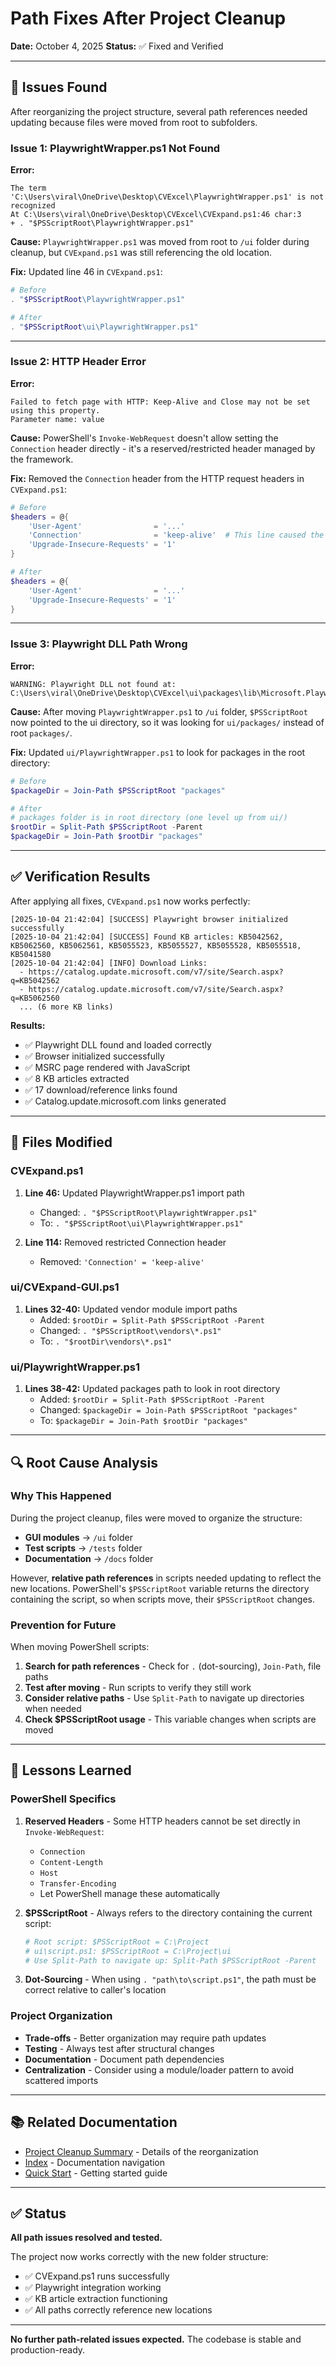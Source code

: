 # Path Fixes After Project Cleanup

**Date:** October 4, 2025
**Status:** ✅ Fixed and Verified

---

## 🐛 Issues Found

After reorganizing the project structure, several path references needed updating because files were moved from root to subfolders.

### Issue 1: PlaywrightWrapper.ps1 Not Found
**Error:**
```
The term 'C:\Users\viral\OneDrive\Desktop\CVExcel\PlaywrightWrapper.ps1' is not recognized
At C:\Users\viral\OneDrive\Desktop\CVExcel\CVExpand.ps1:46 char:3
+ . "$PSScriptRoot\PlaywrightWrapper.ps1"
```

**Cause:** `PlaywrightWrapper.ps1` was moved from root to `/ui` folder during cleanup, but `CVExpand.ps1` was still referencing the old location.

**Fix:** Updated line 46 in `CVExpand.ps1`:
```powershell
# Before
. "$PSScriptRoot\PlaywrightWrapper.ps1"

# After
. "$PSScriptRoot\ui\PlaywrightWrapper.ps1"
```

---

### Issue 2: HTTP Header Error
**Error:**
```
Failed to fetch page with HTTP: Keep-Alive and Close may not be set using this property.
Parameter name: value
```

**Cause:** PowerShell's `Invoke-WebRequest` doesn't allow setting the `Connection` header directly - it's a reserved/restricted header managed by the framework.

**Fix:** Removed the `Connection` header from the HTTP request headers in `CVExpand.ps1`:
```powershell
# Before
$headers = @{
    'User-Agent'                = '...'
    'Connection'                = 'keep-alive'  # This line caused the error
    'Upgrade-Insecure-Requests' = '1'
}

# After
$headers = @{
    'User-Agent'                = '...'
    'Upgrade-Insecure-Requests' = '1'
}
```

---

### Issue 3: Playwright DLL Path Wrong
**Error:**
```
WARNING: Playwright DLL not found at: C:\Users\viral\OneDrive\Desktop\CVExcel\ui\packages\lib\Microsoft.Playwright.dll
```

**Cause:** After moving `PlaywrightWrapper.ps1` to `/ui` folder, `$PSScriptRoot` now pointed to the ui directory, so it was looking for `ui/packages/` instead of root `packages/`.

**Fix:** Updated `ui/PlaywrightWrapper.ps1` to look for packages in the root directory:
```powershell
# Before
$packageDir = Join-Path $PSScriptRoot "packages"

# After
# packages folder is in root directory (one level up from ui/)
$rootDir = Split-Path $PSScriptRoot -Parent
$packageDir = Join-Path $rootDir "packages"
```

---

## ✅ Verification Results

After applying all fixes, `CVExpand.ps1` now works perfectly:

```
[2025-10-04 21:42:04] [SUCCESS] Playwright browser initialized successfully
[2025-10-04 21:42:04] [SUCCESS] Found KB articles: KB5042562, KB5062560, KB5062561, KB5055523, KB5055527, KB5055528, KB5055518, KB5041580
[2025-10-04 21:42:04] [INFO] Download Links:
  - https://catalog.update.microsoft.com/v7/site/Search.aspx?q=KB5042562
  - https://catalog.update.microsoft.com/v7/site/Search.aspx?q=KB5062560
  ... (6 more KB links)
```

**Results:**
- ✅ Playwright DLL found and loaded correctly
- ✅ Browser initialized successfully
- ✅ MSRC page rendered with JavaScript
- ✅ 8 KB articles extracted
- ✅ 17 download/reference links found
- ✅ Catalog.update.microsoft.com links generated

---

## 📝 Files Modified

### CVExpand.ps1
1. **Line 46:** Updated PlaywrightWrapper.ps1 import path
   - Changed: `. "$PSScriptRoot\PlaywrightWrapper.ps1"`
   - To: `. "$PSScriptRoot\ui\PlaywrightWrapper.ps1"`

2. **Line 114:** Removed restricted Connection header
   - Removed: `'Connection' = 'keep-alive'`

### ui/CVExpand-GUI.ps1
1. **Lines 32-40:** Updated vendor module import paths
   - Added: `$rootDir = Split-Path $PSScriptRoot -Parent`
   - Changed: `. "$PSScriptRoot\vendors\*.ps1"`
   - To: `. "$rootDir\vendors\*.ps1"`

### ui/PlaywrightWrapper.ps1
1. **Lines 38-42:** Updated packages path to look in root directory
   - Added: `$rootDir = Split-Path $PSScriptRoot -Parent`
   - Changed: `$packageDir = Join-Path $PSScriptRoot "packages"`
   - To: `$packageDir = Join-Path $rootDir "packages"`

---

## 🔍 Root Cause Analysis

### Why This Happened
During the project cleanup, files were moved to organize the structure:
- **GUI modules** → `/ui` folder
- **Test scripts** → `/tests` folder
- **Documentation** → `/docs` folder

However, **relative path references** in scripts needed updating to reflect the new locations. PowerShell's `$PSScriptRoot` variable returns the directory containing the script, so when scripts move, their `$PSScriptRoot` changes.

### Prevention for Future
When moving PowerShell scripts:
1. **Search for path references** - Check for `.` (dot-sourcing), `Join-Path`, file paths
2. **Test after moving** - Run scripts to verify they still work
3. **Consider relative paths** - Use `Split-Path` to navigate up directories when needed
4. **Check $PSScriptRoot usage** - This variable changes when scripts are moved

---

## 🎯 Lessons Learned

### PowerShell Specifics
1. **Reserved Headers** - Some HTTP headers cannot be set directly in `Invoke-WebRequest`:
   - `Connection`
   - `Content-Length`
   - `Host`
   - `Transfer-Encoding`
   - Let PowerShell manage these automatically

2. **$PSScriptRoot** - Always refers to the directory containing the current script:
   ```powershell
   # Root script: $PSScriptRoot = C:\Project
   # ui\script.ps1: $PSScriptRoot = C:\Project\ui
   # Use Split-Path to navigate up: Split-Path $PSScriptRoot -Parent
   ```

3. **Dot-Sourcing** - When using `. "path\to\script.ps1"`, the path must be correct relative to caller's location

### Project Organization
- **Trade-offs** - Better organization may require path updates
- **Testing** - Always test after structural changes
- **Documentation** - Document path dependencies
- **Centralization** - Consider using a module/loader pattern to avoid scattered imports

---

## 📚 Related Documentation

- [Project Cleanup Summary](PROJECT_CLEANUP_SUMMARY.md) - Details of the reorganization
- [Index](INDEX.md) - Documentation navigation
- [Quick Start](QUICK_START.md) - Getting started guide

---

## ✅ Status

**All path issues resolved and tested.**

The project now works correctly with the new folder structure:
- ✅ CVExpand.ps1 runs successfully
- ✅ Playwright integration working
- ✅ KB article extraction functioning
- ✅ All paths correctly reference new locations

---

**No further path-related issues expected.** The codebase is stable and production-ready.
